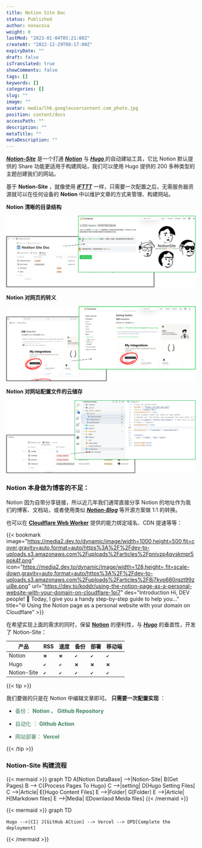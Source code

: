 ```yaml
---
title: Notion Site Doc
status: Published
author: nonacosa
weight: 0
lastMod: "2023-01-04T05:21:00Z"
createAt: "2022-12-29T08:17:00Z"
expiryDate: ""
draft: false
isTranslated: true
showComments: false
tags: []
keywords: []
categories: []
slug: ""
image: ""
avatar: media/lh6.googleusercontent.com_photo.jpg
position: content/docs
accessPath: ""
description: ""
metaTitle: ""
metaDescription: ""
---
```

 ***[Notion-Site](https://github.com/pkwenda/notion-site)*** 是一个打通 ***[Notion](https://www.notion.so/)*** 与 ***[Hugo ](https://gohugo.io/)*** 的自动建站工具，它比 Notion 默认提供的 Share 功能更适用于构建网站，我们可以使用 Hugo 提供的 200 多种类型的主题创建我们的网站。

基于 **Notion-Site** ，就像使用 ***[IFTTT](https://ifttt.com/)*** 一样，只需要一次配置之后，无需服务器资源就可以在任何设备的 **Notion** 中以维护文章的方式来管理、构建网站。

<!--more-->

 **Notion 清晰的目录结构** 

![](media/prod-files-secure.s3.us-west-2.amazonaws.com_1dbf46ad-691b-4b0e-9cf7-fb3140b37958.png)

 **Notion 对网页的转义** 

![](media/prod-files-secure.s3.us-west-2.amazonaws.com_a8bac8cf-c661-48ef-adb2-46e441bee15a.png)

 **Notion 对网站配置文件的云储存** 

![](media/prod-files-secure.s3.us-west-2.amazonaws.com_098187b4-3e9e-46d5-8dc7-51e5d4aeb278.png)

### Notion 本身做为博客的不足：
Notion 因为自带分享链接，所以近几年我们通常直接分享 Notion 的地址作为我们的博客、文档站，或者使用类似 ***[Notion-Blog](/3dab2163acdb415aaf6514b3c00368c5)*** 等开源方案做 1:1 的转换。

也可以在 **[Cloudflare Web Worker](https://developers.cloudflare.com/dns/zone-setups/full-setup/setup)** 提供的能力绑定域名、CDN 提速等等：



{{< bookmark image="https://media2.dev.to/dynamic/image/width=1000,height=500,fit=cover,gravity=auto,format=auto/https%3A%2F%2Fdev-to-uploads.s3.amazonaws.com%2Fuploads%2Farticles%2Fpnivzp4qvskmpr5ppk4f.png" icon="https://media2.dev.to/dynamic/image/width=128,height=,fit=scale-down,gravity=auto,format=auto/https%3A%2F%2Fdev-to-uploads.s3.amazonaws.com%2Fuploads%2Farticles%2F8j7kvp660rqzt99zui8e.png" url="https://dev.to/koddr/using-the-notion-page-as-a-personal-website-with-your-domain-on-cloudflare-1pi7"  des="Introduction   Hi, DEV people! 🙂 Today, I give you a handy step-by-step guide to help you..."  title="🌐 Using the Notion page as a personal website with your domain on Cloudflare"  >}}



在希望实现上面的需求的同时，保留 **[Notion](https://www.notion.so/)** 的便利性，与 ***[Hugo](https://gohugo.io/)*** 的垂直性，开发了 Notion-Site：




| 产品 | RSS | 速度 | 备份 | 部署 | 移动端 |
| --- | --- | --- | --- | --- | --- |
| Notion | `❌` | `❌` | `✔` | `✔` | `✔` |
| Hugo | `✔` | `✔` | `❌` | `❌` | `❌` |
| Notion-Site | `✔` | `✔` | `✔` | `✔` | `✔` |
<!--more-->



{{< tip >}}

我们要做的只是在 Notion 中编辑文章即可。 **只需要一次配置实现** ：

- <span style="color: rgba(68, 131, 97, 1);">备份：</span><span style="color: rgba(68, 131, 97, 1);"> **Notion 、 Github Repository** </span>

- <span style="color: rgba(68, 131, 97, 1);">自动化 ：</span><span style="color: rgba(68, 131, 97, 1);"> **Github Action** </span>

- <span style="color: rgba(68, 131, 97, 1);">网站部署：</span><span style="color: rgba(68, 131, 97, 1);"> **Vercel** </span>

{{< /tip >}}





### Notion-Site 构建流程

{{< mermaid >}}
graph TD
    A[Notion DataBase] -->|Notion-Site| B(Get Pages)
    B --> C{Process Pages To Hugo}
    C -->|setting| D[Hugo Setting Files]
    C -->|Article| E[Hugo Content Files]
    E -->|Folder| G[Folder]
    E -->|Article| H[Markdown files]
    E -->|Media| I[Downlaod Meida files]
{{< /mermaid >}}





{{< mermaid >}}
graph TD
   
    Hugo -->|CI| J[GitHub ACtion] --> Vercel --> DPD[Complete the deployment]
{{< /mermaid >}}









